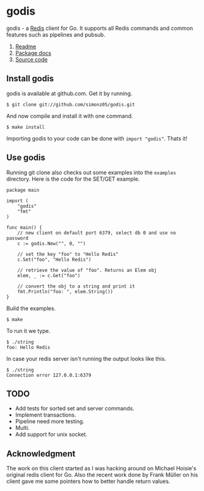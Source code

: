 # godis

godis - a [Redis](http://redis.io) client for Go. It supports all Redis commands
and common features such as pipelines and pubsub.

1. [Readme](http://susr.org/godis/)
2. [Package docs](http://susr.org/godis/pkg/)
3. [Source code](https://github.com/simonz05/godis)

## Install godis

godis is available at github.com. Get it by running.

    $ git clone git://github.com/simonz05/godis.git

And now compile and install it with one command.

    $ make install

Importing godis to your code can be done with `import "godis"`. Thats it!

## Use godis

Running git clone also checks out some examples into the `examples` directory.
Here is the code for the SET/GET example.

    package main

    import (
        "godis"
        "fmt"
    )

    func main() {
        // new client on default port 6379, select db 0 and use no password
        c := godis.New("", 0, "") 

        // set the key "foo" to "Hello Redis"
        c.Set("foo", "Hello Redis")

        // retrieve the value of "foo". Returns an Elem obj
        elem, _ := c.Get("foo")

        // convert the obj to a string and print it 
        fmt.Println("foo: ", elem.String())
    }

Build the examples. 

    $ make 

To run it we type.

    $ ./string
    foo: Hello Redis

In case your redis server isn't running the output looks like this.

    $ ./string 
    Connection error 127.0.0.1:6379

## TODO

  * Add tests for sorted set and server commands.
  * Implement transactions.
  * Pipeline need more testing.
  * Multi.
  * Add support for unix socket.

## Acknowledgment

The work on this client started as I was hacking around on Michael Hoisie's
original redis client for Go. Also the recent work done by Frank Müller on his
client gave me some pointers how to better handle return values. 
